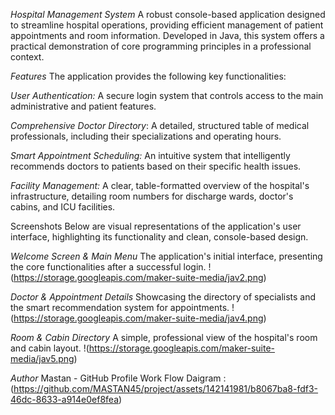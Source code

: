 *Hospital Management System*
A robust console-based application designed to streamline hospital operations, providing efficient management of patient appointments and room information. Developed in Java, this system offers a practical demonstration of core programming principles in a professional context.

*Features*
The application provides the following key functionalities:

*User Authentication:* A secure login system that controls access to the main administrative and patient features.

*Comprehensive Doctor Directory*: A detailed, structured table of medical professionals, including their specializations and operating hours.

*Smart Appointment Scheduling:* An intuitive system that intelligently recommends doctors to patients based on their specific health issues.

*Facility Management:* A clear, table-formatted overview of the hospital's infrastructure, detailing room numbers for discharge wards, doctor's cabins, and ICU facilities.

Screenshots
Below are visual representations of the application's user interface, highlighting its functionality and clean, console-based design.

*Welcome Screen & Main Menu*
The application's initial interface, presenting the core functionalities after a successful login.
!(https://storage.googleapis.com/maker-suite-media/jav2.png)

*Doctor & Appointment Details*
Showcasing the directory of specialists and the smart recommendation system for appointments.
!(https://storage.googleapis.com/maker-suite-media/jav4.png)

*Room & Cabin Directory*
A simple, professional view of the hospital's room and cabin layout.
!(https://storage.googleapis.com/maker-suite-media/jav5.png)

*Author*
Mastan - GitHub Profile
Work Flow Daigram : (https://github.com/MASTAN45/project/assets/142141981/b8067ba8-fdf3-46dc-8633-a914e0ef8fea)
